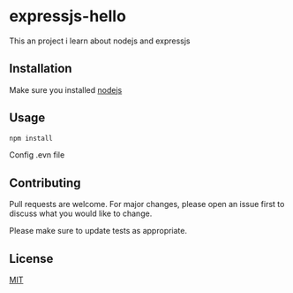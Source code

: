 # expressjs-hello

This an project i learn about nodejs and expressjs

## Installation

Make sure you installed [nodejs](https://nodejs.org/en/)

## Usage

```bash
npm install
```
Config .evn file

## Contributing
Pull requests are welcome. For major changes, please open an issue first to discuss what you would like to change.

Please make sure to update tests as appropriate.

## License
[MIT](https://choosealicense.com/licenses/mit/)
